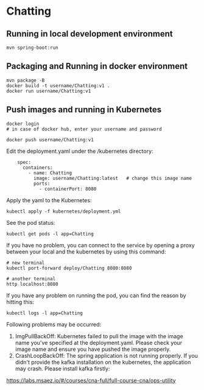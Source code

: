 # Chatting

## Running in local development environment

```
mvn spring-boot:run
```

## Packaging and Running in docker environment

```
mvn package -B
docker build -t username/Chatting:v1 .
docker run username/Chatting:v1
```

## Push images and running in Kubernetes

```
docker login 
# in case of docker hub, enter your username and password

docker push username/Chatting:v1
```

Edit the deployment.yaml under the /kubernetes directory:
```
    spec:
      containers:
        - name: Chatting
          image: username/Chatting:latest   # change this image name
          ports:
            - containerPort: 8080

```

Apply the yaml to the Kubernetes:
```
kubectl apply -f kubernetes/deployment.yml
```

See the pod status:
```
kubectl get pods -l app=Chatting
```

If you have no problem, you can connect to the service by opening a proxy between your local and the kubernetes by using this command:
```
# new terminal
kubectl port-forward deploy/Chatting 8080:8080

# another terminal
http localhost:8080
```

If you have any problem on running the pod, you can find the reason by hitting this:
```
kubectl logs -l app=Chatting
```

Following problems may be occurred:

1. ImgPullBackOff:  Kubernetes failed to pull the image with the image name you've specified at the deployment.yaml. Please check your image name and ensure you have pushed the image properly.
1. CrashLoopBackOff: The spring application is not running properly. If you didn't provide the kafka installation on the kubernetes, the application may crash. Please install kafka firstly:

https://labs.msaez.io/#/courses/cna-full/full-course-cna/ops-utility


